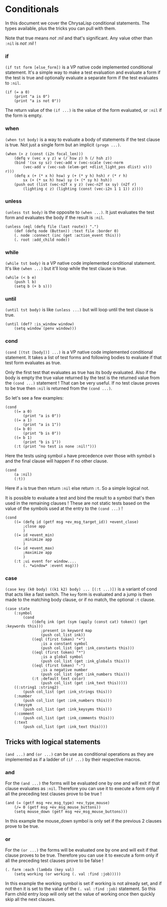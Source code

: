# Conditionals

In this document we cover the ChrysaLisp conditional statements. The types
available, plus the tricks you can pull with them.

Note that true means *not :nil* and that's significant. Any value other than
`:nil` is *not :nil* !

### if

`(if tst form [else_form])` is a VP native code implemented conditional
statement. It's a simple way to make a test evaluation and evaluate a form if
the test is true and optionally evaluate a separate form if the test evaluates
to `:nil`.

```vdu
(if (= a 0)
	(print "a is 0")
	(print "a is not 0"))
```

The return value of the `(if ...)` is the value of the form evaluated, or `:nil`
if the form is empty.

### when

`(when tst body)` is a way to evaluate a body of statements if the test clause
is true. Not just a single form but an implicit `(progn ...)`.

```vdu
(when (> z (const (i2n focal_len)))
	(defq v (vec x y z) w (/ hsw z) h (/ hsh z))
	(bind '(sx sy sz) (vec-add v (vec-scale (vec-norm
		(vec-add v (vec-sub (elem-get +dlist_light_pos dlist) v))) r)))
	(defq x (+ (* x h) hsw) y (+ (* y h) hsh) r (* r h)
		sx (+ (* sx h) hsw) sy (+ (* sy h) hsh))
	(push out (list (vec-n2f x y z) (vec-n2f sx sy) (n2f r)
		(lighting c z) (lighting (const (vec-i2n 1 1 1)) z))))
```

### unless

`(unless tst body)` is the opposite to `(when ...)`. It just evaluates the test
form and evaluates the body if the result is `:nil`.

```vdu
(unless (eql (defq file (last route)) ".")
	(def (defq node (Button)) :text file :border 0)
	(. node :connect (inc (get :action_event this)))
	(. root :add_child node))
```

### while

`(while tst body)` is a VP native code implemented conditional statement. It's
like `(when ...)` but it'll loop while the test clause is true.

```vdu
(while (< b e)
	(push l b)
	(setq b (+ b s)))
```

### until

`(until tst body)` is like `(unless ...)` but will loop until the test clause
is true.

```vdu
(until (def? :is_window window)
	(setq window (penv window)))
```

### cond

`(cond [(tst [body])] ...)` is a VP native code implemented conditional
statement. It takes a list of test forms and following bodies to evaluate if
that test form evaluates as true.

Only the first test that evaluates as true has its body evaluated. Also if the
body is empty the true value returned by the test is the returned value from
the `(cond ...)` statement ! That can be very useful. If no test clause proves
to be true then `:nil` is returned from the `(cond ...)`.

So let's see a few examples:

```vdu
(cond
	((= a 0)
		(print "a is 0"))
	((= a 1)
		(print "a is 1"))
	((= b 0)
		(print "b is 0"))
	((= b 1)
		(print "b is 1"))
	(:t (print "no test is none :nil!")))
```

Here the tests using symbol `a` have precedence over those with symbol `b` and
the final clause will happen if no other clause.

```vdu
(cond
	(a :nil)
	(:t))
```

Here if `a` is true then return `:nil` else return `:t`. So a simple logical not.

It is possible to evaluate a test and bind the result to a symbol that's then
used in the remaining clauses ! These are not static tests based on the value
of the symbols used at the entry to the `(cond ...)` !

```vdu
(cond
	((= (defq id (getf msg +ev_msg_target_id)) +event_close)
		;close app
		)
	((= id +event_min)
		;minimize app
		)
	((= id +event_max)
		;maximize app
		)
	(:t ;ui event for window....
		(. *window* :event msg)))
```

### case

`(case key (k0 body) ((k1 k2) body) ... [(:t ...)])` is a variant of cond that
acts like a fast switch. The `key` form is evaluated and a jump is then made to
the matching body clause, or if no match, the optional `:t` clause.

```vdu
(case state
	(:symbol
		(cond
			((defq ink (get (sym (apply (const cat) token)) (get :keywords this)))
				;present in keyword map
				(push col_list ink))
			((eql (first token) "+")
				;is a constant symbol
				(push col_list (get :ink_constants this)))
			((eql (first token) "*")
				;is a global symbol
				(push col_list (get :ink_globals this)))
			((eql (first token) "-")
				;is a negative number
				(push col_list (get :ink_numbers this)))
			(:t ;default text color)
				(push col_list (get :ink_text this)))))
	((:string1 :string2)
		(push col_list (get :ink_strings this)))
	(:number
		(push col_list (get :ink_numbers this)))
	(:keysym
		(push col_list (get :ink_keysyms this)))
	(:comment
		(push col_list (get :ink_comments this)))
	(:text
		(push col_list (get :ink_text this))))
```

## Tricks with logical statements

`(and ...)` and `(or ...)` can be use as conditional operations as they are
implemented as if a ladder of `(if ...)` by their respective macros.

### and

For the `(and ...)` the forms will be evaluated one by one and will exit if
that clause evaluates as `:nil`. Therefore you can use it to execute a form only
if all the preceding test clauses prove to be true !

```vdu
(and (= (getf msg +ev_msg_type) +ev_type_mouse)
	(/= 0 (getf msg +ev_msg_mouse_buttons))
	(setq mouse_down (getf msg +ev_msg_mouse_buttons)))
```

In this example the mouse_down symbol is only set if the previous 2 clauses
prove to be true.

### or

For the `(or ...)` the forms will be evaluated one by one and will exit if that
clause proves to be true. Therefore you can use it to execute a form only if
all the preceding test clauses prove to be false !

```vdu
(. farm :each (lambda (key val)
	(setq working (or working (. val :find :job)))))
```

In this example the working symbol is set if working is not already set, and if
not then it is set to the value of the `(. val :find :job)` statement. So this
Farm child entry loop will only set the value of working once then quickly skip
all the next clauses.
